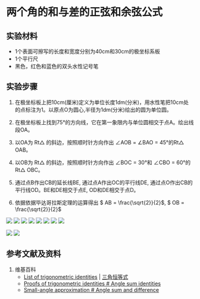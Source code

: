 # 两个角的和与差的正弦和余弦公式

## 实验材料

- 1个表面可擦写的长度和宽度分别为40cm和30cm的极坐标系板
- 1个平行尺
- 黑色，红色和蓝色的双头水性记号笔

## 实验步骤

1. 在极坐标板上把10cm(厘米)定义为单位长度1dm(分米)，用水性笔把10cm处的点标注为1。以原点O为圆心,半径为1dm(分米)绘出的圆为单位圆。

2. 在极坐标板上找到75°的方向线，它在第一象限内与单位圆相交于点A。绘出线段OA。

3. 以OA为 Rt△ 的斜边，按照顺时针方向作出 ∠AOB = ∠BAO = 45°的Rt△ OAB。

4. 以OB为 Rt△ 的斜边，按照顺时针方向作出 ∠BOC = 30°和 ∠CBO = 60°的Rt△ OBC。

5. 通过点B作出CB的延长线BE, 通过点A作出OC的平行线DE, 通过点O作出CB的平行线OD。BE和DE相交于点E, OD和DE相交于点D。

6. 依据依据毕达哥拉斯定理的运算得出 $ AB = \frac{\sqrt{2}}{2}$,  $ OB = \frac{\sqrt{2}}{2}$

![](/images/欧几里得几何/三角学/三角恒等式/两个角的和与差的正弦和余弦公式/1a1.jpg)
![](/images/欧几里得几何/三角学/三角恒等式/两个角的和与差的正弦和余弦公式/1a2.jpg)
![](/images/欧几里得几何/三角学/三角恒等式/两个角的和与差的正弦和余弦公式/1a3.jpg)
![](/images/欧几里得几何/三角学/三角恒等式/两个角的和与差的正弦和余弦公式/1a4.jpg)
![](/images/欧几里得几何/三角学/三角恒等式/两个角的和与差的正弦和余弦公式/1a5.jpg)
![](/images/欧几里得几何/三角学/三角恒等式/两个角的和与差的正弦和余弦公式/1a6.jpg)
![](/images/欧几里得几何/三角学/三角恒等式/两个角的和与差的正弦和余弦公式/1a7.jpg)
![](/images/欧几里得几何/三角学/三角恒等式/两个角的和与差的正弦和余弦公式/1a8.jpg)

![](/images/欧几里得几何/三角学/三角恒等式/两个角的和与差的正弦和余弦公式/2a1.jpg)
![](/images/欧几里得几何/三角学/三角恒等式/两个角的和与差的正弦和余弦公式/2a2.jpg)

## 参考文献及资料

1. 维基百科
	- [List of trigonometric identities](https://en.wikipedia.org/wiki/List_of_trigonometric_identities) | [三角恒等式](https://zh.wikipedia.org/wiki/%E4%B8%89%E8%A7%92%E6%81%92%E7%AD%89%E5%BC%8F#%E8%A7%92%E7%9A%84%E5%92%8C%E5%B7%AE%E6%81%92%E7%AD%89%E5%BC%8F) 
	- [Proofs of trigonometric identities # Angle sum identities](https://en.wikipedia.org/wiki/Proofs_of_trigonometric_identities#Angle_sum_identities) 
	- [Small-angle approximation # Angle sum and difference](https://en.wikipedia.org/wiki/Small-angle_approximation#Angle_sum_and_difference) 

